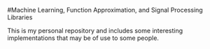 #Machine Learning, Function Approximation, and Signal Processing Libraries

This is my personal repository and includes some interesting implementations that may be of use to some people.

